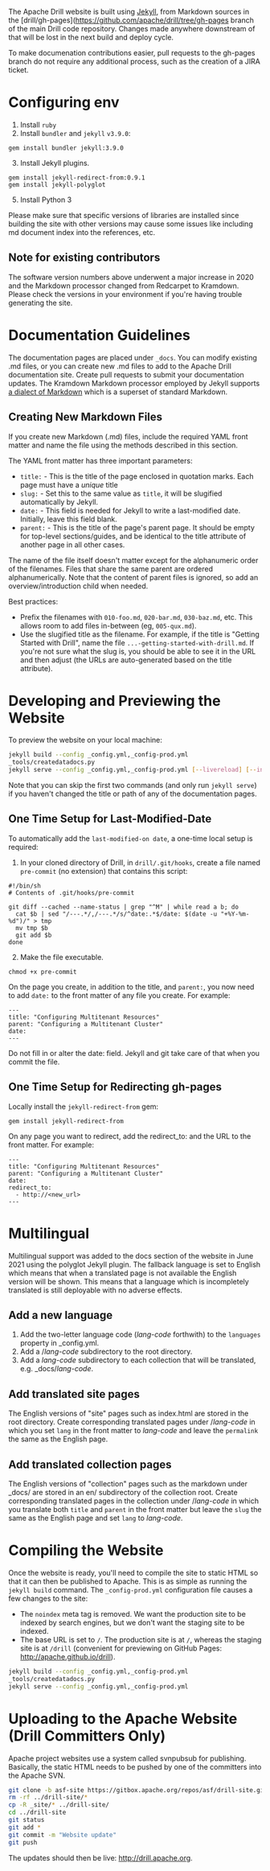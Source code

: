 The Apache Drill website is built using [Jekyll](http://jekyllrb.com/), from Markdown sources in the
[drill/gh-pages](https://github.com/apache/drill/tree/gh-pages branch of the main Drill code repository.
Changes made anywhere downstream of that will be lost in the next build and deploy cycle.

To make documenation contributions easier, pull requests to the gh-pages branch do not require any
additional process, such as the creation of a JIRA ticket.

# Configuring env

1. Install `ruby`
2. Install `bundler` and `jekyll` `v3.9.0`:

```
gem install bundler jekyll:3.9.0
```

3. Install Jekyll plugins.

```
gem install jekyll-redirect-from:0.9.1
gem install jekyll-polyglot
```

5. Install Python 3

Please make sure that specific versions of libraries are installed since building the site with other versions
may cause some issues like including md document index into the references, etc.

## Note for existing contributors

The software version numbers above underwent a major increase in 2020 and the Markdown processor
changed from Redcarpet to Kramdown. Please check the versions in your environment if you're having
trouble generating the site.

# Documentation Guidelines

The documentation pages are placed under `_docs`. You can modify existing .md files, or you can create new .md files to add to the Apache Drill documentation site. Create pull requests to submit your documentation updates. The Kramdown Markdown processor employed by Jekyll supports [a dialect of Markdown](https://kramdown.gettalong.org/quickref.html) which is a superset of standard Markdown.

## Creating New Markdown Files

If you create new Markdown (.md) files, include the required YAML front matter and name the file using the methods described in this section.

The YAML front matter has three important parameters:

- `title:` - This is the title of the page enclosed in quotation marks. Each page must have a _unique_ title
- `slug:` - Set this to the same value as `title`, it will be slugified automatically by Jekyll.
- `date:` - This field is needed for Jekyll to write a last-modified date. Initially, leave this field blank.
- `parent:` - This is the title of the page's parent page. It should be empty for top-level sections/guides, and be identical to the title attribute of another page in all other cases.

The name of the file itself doesn't matter except for the alphanumeric order of the filenames. Files that
share the same parent are ordered alphanumerically. Note that the content of parent files is ignored, so add an
overview/introduction child when needed.

Best practices:

- Prefix the filenames with `010-foo.md`, `020-bar.md`, `030-baz.md`, etc. This allows room to add files in-between
  (eg, `005-qux.md`).
- Use the slugified title as the filename. For example, if the title is "Getting Started with
  Drill", name the file `...-getting-started-with-drill.md`. If you're not sure what the slug is, you should be
  able to see it in the URL and then adjust (the URLs are auto-generated based on the title attribute).

# Developing and Previewing the Website

To preview the website on your local machine:

```bash
jekyll build --config _config.yml,_config-prod.yml
_tools/createdatadocs.py
jekyll serve --config _config.yml,_config-prod.yml [--livereload] [--incremental]
```

Note that you can skip the first two commands (and only run `jekyll serve`) if you haven't changed the title or
path of any of the documentation pages.

## One Time Setup for Last-Modified-Date

To automatically add the `last-modified-on date`, a one-time local setup is required:

1.  In your cloned directory of Drill, in `drill/.git/hooks`, create a file named `pre-commit` (no extension) that contains this script:

```
#!/bin/sh
# Contents of .git/hooks/pre-commit

git diff --cached --name-status | grep "^M" | while read a b; do
  cat $b | sed "/---.*/,/---.*/s/^date:.*$/date: $(date -u "+%Y-%m-%d")/" > tmp
  mv tmp $b
  git add $b
done
```

2. Make the file executable.

```
chmod +x pre-commit
```

On the page you create, in addition to the title, and `parent:`, you now need to add `date:` to the front matter of any file you create. For example:

```
---
title: "Configuring Multitenant Resources"
parent: "Configuring a Multitenant Cluster"
date:
---
```

Do not fill in or alter the date: field. Jekyll and git take care of that when you commit the file.

## One Time Setup for Redirecting gh-pages

Locally install the `jekyll-redirect-from` gem:

```
gem install jekyll-redirect-from
```

On any page you want to redirect, add the redirect_to: and the URL to the front matter. For example:

```
---
title: "Configuring Multitenant Resources"
parent: "Configuring a Multitenant Cluster"
date:
redirect_to:
  - http://<new_url>
---
```
# Multilingual

Multilingual support was added to the docs section of the website in June 2021 using the polyglot Jekyll plugin.  The fallback language is set to English which means that when a translated page is not available the English version will be shown.   This means that a language which is incompletely translated is still deployable with no adverse effects.

## Add a new language

1. Add the two-letter language code (*lang-code* forthwith) to the `languages` property in _config.yml.
2. Add a /*lang-code* subdirectory to the root directory.
3. Add a *lang-code* subdirectory to each collection that will be translated, e.g. _docs/*lang-code*.

## Add translated site pages

The English versions of "site" pages such as index.html are stored in the root directory.  Create corresponding translated pages under /*lang-code* in which you set `lang` in the front matter to *lang-code* and leave the `permalink` the same as the English page.

## Add translated collection pages

The English versions of "collection" pages such as the markdown under _docs/ are stored in an en/ subdirectory of the collection root.  Create corresponding translated pages in the collection under /*lang-code* in which you translate both `title` and `parent` in the front matter but leave the `slug` the same as the English page and set `lang` to *lang-code*.

# Compiling the Website

Once the website is ready, you'll need to compile the site to static HTML so that it can then be published to Apache. This is as simple as running the `jekyll build` command. The `_config-prod.yml` configuration file causes a few changes to the site:

- The `noindex` meta tag is removed. We want the production site to be indexed by search engines, but we don't want the staging site to be indexed.
- The base URL is set to `/`. The production site is at `/`, whereas the staging site is at `/drill` (convenient for previewing on GitHub Pages: <http://apache.github.io/drill>).

```bash
jekyll build --config _config.yml,_config-prod.yml
_tools/createdatadocs.py
jekyll serve --config _config.yml,_config-prod.yml
```

# Uploading to the Apache Website (Drill Committers Only)

Apache project websites use a system called svnpubsub for publishing. Basically, the static HTML needs to be pushed by one of the committers into the Apache SVN.

```bash
git clone -b asf-site https://gitbox.apache.org/repos/asf/drill-site.git ../drill-site
rm -rf ../drill-site/*
cp -R _site/* ../drill-site/
cd ../drill-site
git status
git add *
git commit -m "Website update"
git push
```

The updates should then be live: <http://drill.apache.org>.
